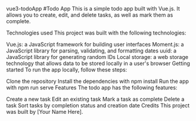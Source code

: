  vue3-todoApp
#Todo App
This is a simple todo app built with Vue.js. It allows you to create, edit, and delete tasks, as well as mark them as complete.

Technologies used
This project was built with the following technologies:

Vue.js: a JavaScript framework for building user interfaces
Moment.js: a JavaScript library for parsing, validating, and formatting dates
uuid: a JavaScript library for generating random IDs
Local storage: a web storage technology that allows data to be stored locally in a user's browser
Getting started
To run the app locally, follow these steps:

Clone the repository
Install the dependencies with npm install
Run the app with npm run serve
Features
The todo app has the following features:

Create a new task
Edit an existing task
Mark a task as complete
Delete a task
Sort tasks by completion status and creation date
Credits
This project was built by [Your Name Here].
